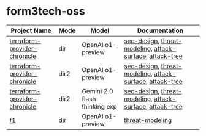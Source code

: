 # form3tech-oss

| Project Name | Mode | Model | Documentation |
| --- | ---| --- | --- |
| [terraform-provider-chronicle](https://github.com/form3tech-oss/terraform-provider-chronicle) | dir | OpenAI o1-preview | [sec-design](./DIR-SEC-DESIGN-TERRAFORM-PROVIDER-CHRONICLE-o1-preview.md), [threat-modeling](./DIR-THREAT-MODEL-TERRAFORM-PROVIDER-CHRONICLE-o1-preview.md), [attack-surface](./DIR-ATTACK-SURFACE-TERRAFORM-PROVIDER-CHRONICLE-o1-preview.md), [attack-tree](./DIR-ATTACK-TREE-TERRAFORM-PROVIDER-CHRONICLE-o1-preview.md) |
| [terraform-provider-chronicle](https://github.com/form3tech-oss/terraform-provider-chronicle) | dir2 | OpenAI o1-preview | [sec-design](./DIR2-SEC-DESIGN-TERRAFORM-PROVIDER-CHRONICLE-o1-preview.md), [threat-modeling](./DIR2-THREAT-MODEL-TERRAFORM-PROVIDER-CHRONICLE-o1-preview.md), [attack-surface](./DIR2-ATTACK-SURFACE-TERRAFORM-PROVIDER-CHRONICLE-o1-preview.md), [attack-tree](./DIR2-ATTACK-TREE-TERRAFORM-PROVIDER-CHRONICLE-o1-preview.md) |
| [terraform-provider-chronicle](https://github.com/form3tech-oss/terraform-provider-chronicle) | dir2 | Gemini 2.0 flash thinking exp | [sec-design](./DIR2-SEC-DESIGN-TERRAFORM-PROVIDER-CHRONICLE-gemini-2.0-flash-thinking-exp.md), [threat-modeling](./DIR2-THREAT-MODEL-TERRAFORM-PROVIDER-CHRONICLE-gemini-2.0-flash-thinking-exp.md), [attack-surface](./DIR2-ATTACK-SURFACE-TERRAFORM-PROVIDER-CHRONICLE-gemini-2.0-flash-thinking-exp.md), [attack-tree](./DIR2-ATTACK-TREE-TERRAFORM-PROVIDER-CHRONICLE-gemini-2.0-flash-thinking-exp.md) |
| [f1](https://github.com/form3tech-oss/f1) | dir | OpenAI o1-preview | [threat-modeling](./DIR-THREAT-MODEL-F1-o1-preview.md) |
